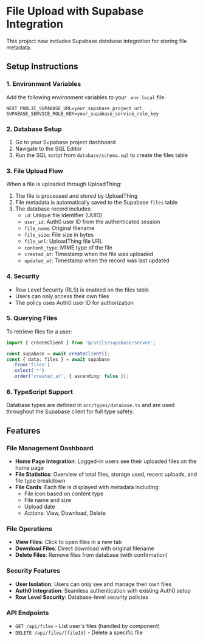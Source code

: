 # File Upload with Supabase Integration

This project now includes Supabase database integration for storing file metadata.

## Setup Instructions

### 1. Environment Variables

Add the following environment variables to your `.env.local` file:

```env
NEXT_PUBLIC_SUPABASE_URL=your_supabase_project_url
SUPABASE_SERVICE_ROLE_KEY=your_supabase_service_role_key
```

### 2. Database Setup

1. Go to your Supabase project dashboard
2. Navigate to the SQL Editor
3. Run the SQL script from `database/schema.sql` to create the files table

### 3. File Upload Flow

When a file is uploaded through UploadThing:

1. The file is processed and stored by UploadThing
2. File metadata is automatically saved to the Supabase `files` table
3. The database record includes:
   - `id`: Unique file identifier (UUID)
   - `user_id`: Auth0 user ID from the authenticated session
   - `file_name`: Original filename
   - `file_size`: File size in bytes
   - `file_url`: UploadThing file URL
   - `content_type`: MIME type of the file
   - `created_at`: Timestamp when the file was uploaded
   - `updated_at`: Timestamp when the record was last updated

### 4. Security

- Row Level Security (RLS) is enabled on the files table
- Users can only access their own files
- The policy uses Auth0 user ID for authorization

### 5. Querying Files

To retrieve files for a user:

```typescript
import { createClient } from '@/utils/supabase/server';

const supabase = await createClient();
const { data: files } = await supabase
  .from('files')
  .select('*')
  .order('created_at', { ascending: false });
```

### 6. TypeScript Support

Database types are defined in `src/types/database.ts` and are used throughout the Supabase client for full type safety.

## Features

### File Management Dashboard
- **Home Page Integration**: Logged-in users see their uploaded files on the home page
- **File Statistics**: Overview of total files, storage used, recent uploads, and file type breakdown
- **File Cards**: Each file is displayed with metadata including:
  - File icon based on content type
  - File name and size
  - Upload date
  - Actions: View, Download, Delete

### File Operations
- **View Files**: Click to open files in a new tab
- **Download Files**: Direct download with original filename
- **Delete Files**: Remove files from database (with confirmation)

### Security Features
- **User Isolation**: Users can only see and manage their own files
- **Auth0 Integration**: Seamless authentication with existing Auth0 setup
- **Row Level Security**: Database-level security policies

### API Endpoints
- `GET /api/files` - List user's files (handled by component)
- `DELETE /api/files/[fileId]` - Delete a specific file

